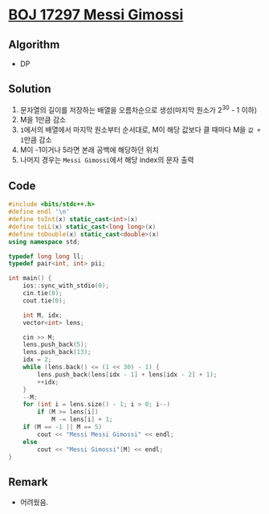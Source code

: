 # [BOJ 17297 Messi Gimossi](https://www.acmicpc.net/problem/17297)

## Algorithm
* DP

## Solution
1. 문자열의 길이를 저장하는 배열을 오름차순으로 생성(마지막 원소가 2<sup>30</sup> - 1 이하)
2. M을 1만큼 감소
3. ```1```에서의 배열에서 마지막 원소부터 순서대로, M이 해당 값보다 클 때마다 M을 ```값 + 1```만큼 감소
4. M이 -1이거나 5라면 본래 공백에 해당하던 위치
5. 나머지 경우는 ```Messi Gimossi```에서 해당 index의 문자 출력

## Code
```cpp
#include <bits/stdc++.h>
#define endl '\n'
#define toInt(x) static_cast<int>(x)
#define toLL(x) static_cast<long long>(x)
#define toDouble(x) static_cast<double>(x)
using namespace std;

typedef long long ll;
typedef pair<int, int> pii;

int main() {
	ios::sync_with_stdio(0);
	cin.tie(0);
	cout.tie(0);

	int M, idx;
	vector<int> lens;

	cin >> M;
	lens.push_back(5);
	lens.push_back(13);
	idx = 2;
	while (lens.back() <= (1 << 30) - 1) {
		lens.push_back(lens[idx - 1] + lens[idx - 2] + 1);
		++idx;
	}
	--M;
	for (int i = lens.size() - 1; i > 0; i--)
		if (M >= lens[i])
			M -= lens[i] + 1;
	if (M == -1 || M == 5)
		cout << "Messi Messi Gimossi" << endl;
	else
		cout << "Messi Gimossi"[M] << endl;
}
```

## Remark
* 어려웠음.